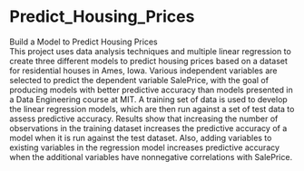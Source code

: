 # Predict_Housing_Prices
 Build a Model to Predict Housing Prices
<br>
This project uses data analysis techniques and multiple linear regression to create three different models to predict housing prices based on a dataset for residential houses in Ames, Iowa. Various independent variables are selected to predict the dependent variable SalePrice, with the goal of producing models with better predictive accuracy than models presented in a Data Engineering course at MIT. A training set of data is used to develop the linear regression models, which are then run against a set of test data to assess predictive accuracy. Results show that increasing the number of observations in the training dataset increases the predictive accuracy of a model when it is run against the test dataset. Also, adding variables to existing variables in the regression model increases predictive accuracy when the additional variables have nonnegative correlations with SalePrice.
